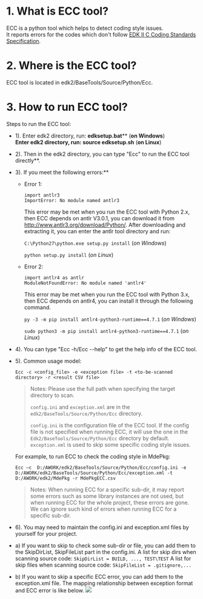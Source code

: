 # 1. What is ECC tool?
ECC is a python tool which helps to detect coding style issues.<br>
It reports errors for the codes which don't follow [EDK II C Coding Standards Specification](https://tianocore-docs.github.io/edk2-CCodingStandardsSpecification/draft/).<br>

# 2. Where is the ECC tool?
ECC tool is located in edk2/BaseTools/Source/Python/Ecc.

# 3. How to run ECC tool?<br>
Steps to run the ECC tool:<br>
* 1). Enter edk2 directory, run: **edksetup.bat**** (**on Windows**)<br>
      **Enter edk2 directory, run: **source edksetup.sh**** (**on Linux**)<br>

* 2). Then in the edk2 directory, you can type "Ecc" to run the ECC tool directly**.<br>

* 3). If you meet the following errors:**<br>
  * Error 1:
    ```
    import antlr3
    ImportError: No module named antlr3
    ```
    This error may be met when you run the ECC tool with Python 2.x, then ECC depends on antlr V3.0.1, you can download it from 
    http://www.antlr3.org/download/Python/.
    After downloading and extracting it, you can enter the antlr tool directory and run:

    `C:\Python27\python.exe setup.py install` (_on Windows_)

    `python setup.py install` (_on Linux_)

  * Error 2:
    ```
    import antlr4 as antlr
    ModuleNotFoundError: No module named 'antlr4'
    ```

    This error may be met when you run the ECC tool with Python 3.x, then ECC depends on antlr4, you can install it through the following command.

    `py -3 -m pip install antlr4-python3-runtime==4.7.1` (_on Windows_)

    `sudo python3 -m pip install antlr4-python3-runtime==4.7.1` (_on Linux_)

* 4). You can type "Ecc -h/Ecc --help" to get the help info of the ECC tool.

* 5). Common usage model:

  `Ecc -c <config_file> -e <exception file> -t <to-be-scanned directory> -r <result CSV file>`

  > Notes: Please use the full path when specifying the target directory to scan.
  >
  > `config.ini` and `exception.xml` are in the `edk2/BaseTools/Source/Python/Ecc` directory.
  >
  > `config.ini` is the configuration file of the ECC tool. If the config file is not specified when running ECC, it will use the one in the `Edk2/BaseTools/Source/Python/Ecc` directory by default.
  > `exception.xml` is used to skip some specific coding style issues.

  For example, to run ECC to check the coding style in MdePkg:

  `Ecc –c  D:/AWORK/edk2/BaseTools/Source/Python/Ecc/config.ini -e D:/AWORK/edk2/BaseTools/Source/Python/Ecc/exception.xml -t D:/AWORK/edk2/MdePkg -r MdePkgECC.csv`
  > Notes: When running ECC for a specific sub-dir, it may report some errors such as some library instances are not used, but when running ECC for the whole project, these errors are gone. We can ignore such kind of errors when running ECC for a specific sub-dir.

* 6). You may need to maintain the config.ini and exception.xml files by yourself for your project.

 * a) If you want to skip to check some sub-dir or file, you can add them to the SkipDirList, SkipFileList part in the config.ini.
   A list for skip dirs when scanning source code: `SkipDirList = BUILD, ..., TEST\TEST`
   A list for skip files when scanning source code: `SkipFileList = .gitignore,...`

* b) If you want to skip a specific ECC error, you can add them to the exception.xml file.
  The mapping relationship between exception format and ECC error is like below.
  ![](images/EccException.PNG)
